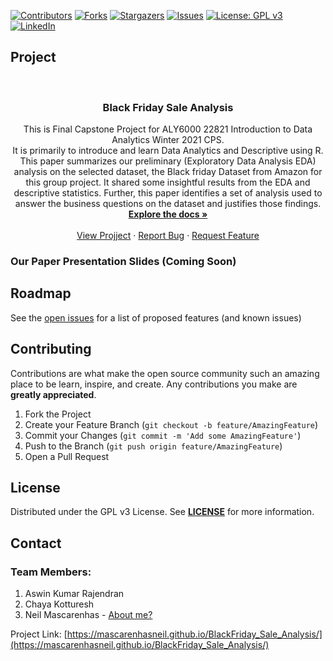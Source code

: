 <!-- PROJECT SHIELDS -->
<!--
*** I'm using markdown "reference style" links for readability.
*** Reference links are enclosed in brackets [ ] instead of parentheses ( ).
*** See the bottom of this document for the declaration of the reference variables
*** for contributors-url, forks-url, etc. This is an optional, concise syntax you may use.
*** https://www.markdownguide.org/basic-syntax/#reference-style-links
-->

[![Contributors][contributors-shield]][contributors-url]
[![Forks][forks-shield]][forks-url]
[![Stargazers][stars-shield]][stars-url]
[![Issues][issues-shield]][issues-url]
[![License: GPL v3](https://img.shields.io/badge/License-GPLv3-blue.svg)][license-url]
[![LinkedIn][linkedin-shield]][linkedin-url]


## Project
<!-- PROJECT LOGO -->
<br />
<p align="center">

  <h3 align="center">Black Friday Sale Analysis</h3>


  <p align="center">
    This is Final Capstone Project for ALY6000 22821 Introduction to Data Analytics Winter 2021 CPS. <br>It is primarily to introduce and learn Data Analytics and Descriptive using R.
    <br />This paper summarizes our preliminary (Exploratory Data Analysis EDA) analysis on the selected dataset, the Black friday Dataset from Amazon for this group project. It shared some insightful results from the EDA and descriptive statistics. Further, this paper identifies a set of analysis used to answer the business questions on the dataset and justifies those findings.
    <br />
    <a href="https://github.com/mascarenhasneil/BlackFriday_Sale_Analysis/blob/main/Readme.md"><strong>Explore the docs »</strong></a>
    <br />
    <br />
    <a href="https://mascarenhasneil.github.io/BlackFriday_Sale_Analysis/">View Projject</a>
    ·
    <a href="https://github.com/mascarenhasneil/BlackFriday_Sale_Analysis/issues">Report Bug</a>
    ·
    <a href="https://github.com/mascarenhasneil/BlackFriday_Sale_Analysis/issues">Request Feature</a>
  </p>
</p>

### Our Paper Presentation Slides (Coming Soon)


<!-- ROADMAP -->
## Roadmap

See the [open issues](https://github.com/mascarenhasneil/BlackFriday_Sale_Analysis/issues) for a list of proposed features (and known issues)



<!-- CONTRIBUTING -->
## Contributing

Contributions are what make the open source community such an amazing place to be learn, inspire, and create. Any contributions you make are **greatly appreciated**.

1. Fork the Project
2. Create your Feature Branch (`git checkout -b feature/AmazingFeature`)
3. Commit your Changes (`git commit -m 'Add some AmazingFeature'`)
4. Push to the Branch (`git push origin feature/AmazingFeature`)
5. Open a Pull Request



<!-- LICENSE -->
## License

Distributed under the GPL v3 License. See **[LICENSE](https://github.com/mascarenhasneil/BlackFriday_Sale_Analysis/blob/main/LICENSE)** for more information.



<!-- CONTACT -->
## Contact

### Team Members: 
1. Aswin Kumar Rajendran 
1. Chaya Kotturesh 
1. Neil Mascarenhas - [About me?](https://about.me/neilmascarenhas)


Project Link: [https://mascarenhasneil.github.io/BlackFriday_Sale_Analysis/](https://mascarenhasneil.github.io/BlackFriday_Sale_Analysis/)





<!-- MARKDOWN LINKS & IMAGES -->
<!-- https://www.markdownguide.org/basic-syntax/#reference-style-links 
https://github.com/mascarenhasneil/BlackFriday_Sale_Analysis
-->
[contributors-shield]: https://img.shields.io/github/contributors/mascarenhasneil/BlackFriday_Sale_Analysis.svg?style=flat-square
[contributors-url]: https://github.com/mascarenhasneil/BlackFriday_Sale_Analysis/graphs/contributors
[forks-shield]: https://img.shields.io/github/forks/mascarenhasneil/BlackFriday_Sale_Analysis.svg?style=flat-square
[forks-url]: https://github.com/mascarenhasneil/BlackFriday_Sale_Analysis/network/members
[stars-shield]: https://img.shields.io/github/stars/mascarenhasneil/BlackFriday_Sale_Analysis.svg?style=flat-square
[stars-url]: https://github.com/mascarenhasneil/BlackFriday_Sale_Analysis/stargazers
[issues-shield]: https://img.shields.io/github/issues/mascarenhasneil/BlackFriday_Sale_Analysis.svg?style=flat-square
[issues-url]: https://github.com/mascarenhasneil/BlackFriday_Sale_Analysis/issues
[license-shield]: https://img.shields.io/github/license/mascarenhasneil/BlackFriday_Sale_Analysis.svg?style=flat-square
[license-url]: https://github.com/mascarenhasneil/BlackFriday_Sale_Analysis/blob/main/LICENSE
[linkedin-shield]: https://img.shields.io/badge/-LinkedIn-black.svg?style=flat-square&logo=linkedin&colorB=555
[linkedin-url]: https://linkedin.com/in/mascarenhasneil
